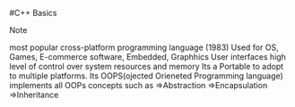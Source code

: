 #C++ Basics
> [!NOTE]
most popular cross-platform programming language (1983)
Used for OS, Games, E-commerce software, Embedded, Graphhics User interfaces 
high level of control over system resources and memory
Its a Portable to adopt to multiple platforms.
Its OOPS(ojected Orieneted Programming language) implements all OOPs concepts such as 
    =>Abstraction
    =>Encapsulation
    =>Inheritance